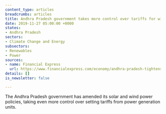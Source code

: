 ```yaml
---
content_type: articles
breadcrumbs: articles
title: Andhra Pradesh government takes more control over tariffs for wind, solar.
date: 2019-11-27 05:00:00 +0000
states:
- Andhra Pradesh
sectors:
- Climate Change and Energy
subsectors:
- Renewables
- Power
sources:
- name: Financial Express
  url: https://www.financialexpress.com/economy/andhra-pradesh-tightens-renewable-energy-norms/1768431/
details: []
is_newsletter: false

---
```

The Andhra Pradesh government has amended its solar and wind power policies, taking even more control over setting tariffs from power generation units.
